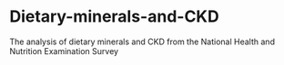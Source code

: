 # Dietary-minerals-and-CKD
The analysis of dietary minerals and CKD from the National Health and Nutrition Examination Survey
